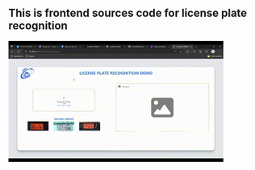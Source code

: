 ## This is frontend sources code for license plate recognition
<img src="https://github.com/hao3830/license_plate_recognite/blob/main/static/review.gif" />
